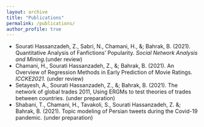 ```yaml
---
layout: archive
title: "Publications"
permalink: /publications/
author_profile: true
---
```


- Sourati Hassanzadeh, Z., Sabri, N., Chamani, H., &; Bahrak, B. (2021). Quantitative Analysis of Fanfictions’ Popularity. _Social Network Analysis and Mining._(under review)
- Chamani, H., Sourati Hassanzadeh, Z., &; Bahrak, B. (2021). An Overview of Regression Methods in Early Prediction of Movie Ratings. _ICCKE2021._ (under review)
- Setayesh, A., Sourati Hassanzadeh, Z., &; Bahrak, B. (2021). The network of global trades 2011, Using ERGMs to test theories of trades between countries. (under preparation)
- Shabani, T., Chamani, H., Tavakoli, S., Sourati Hassanzadeh, Z. &; Bahrak, B. (2021). Topic modeling of Persian tweets during the Covid-19 pandemic. (under preparation)

